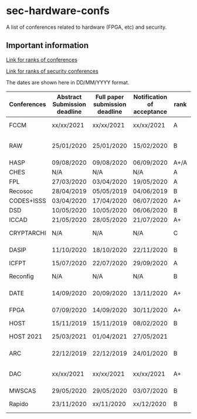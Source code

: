 # sec-hardware-confs
A list of conferences related to hardware (FPGA, etc) and security.

## Important information
[Link for ranks of conferences](https://people.rennes.inria.fr/Olivier.Sentieys/?p=276)

[Link for ranks of security conferences](http://faculty.cs.tamu.edu/guofei/sec_conf_stat.htm)

The dates are shown here in DD/MM/YYYY format. 

| Conferences | Abstract Submission deadline | Full paper submission deadline | Notification of acceptance | rank | Location               | Link                                     |
| ----------- | ---------------------------- | ------------------------------ | -------------------------- | ---- | ---------------------- | ---------------------------------------- |
| FCCM        | xx/xx/2021        | xx/xx/2021           | xx/xx/2021       | A    | Orlando, USA | [Website](http://fccm.org)               |
| RAW         | 25/01/2020     | 25/01/2020       | 15/02/2020   | B    | New Orleans, USA | [Website](http://raw.necst.it/)          |
| HASP        | 09/08/2020         | 09/08/2020          | 06/09/2020    | A+/A | N/A | [Website](http://caslab.csl.yale.edu/workshops/hasp2020/index.html) |
| CHES        | N/A                          | N/A                            | N/A                        | A    | Online | [Website](https://ches.iacr.org/2020/) |
| FPL         | 27/03/2020 | 03/04/2020 | 19/05/2020 | A    | Online | [Website](https://www.fpl2020.org/) |
| Recosoc     | 28/04/2019               | 05/05/2019              | 04/06/2019             | B    | York, UK     | [Website](https://www.recosoc.org) |
| CODES+ISSS  | 03/04/2020      | 17/04/2020         | 06/07/2020  | A+   | Online | [Website](https://esweek.org/cases/) |
| DSD         | 10/05/2020       | 10/05/2020        | 06/06/2020     | B    | Online | [Website](https://dsd-seaa2020.um.si/dsd/) |
| ICCAD       | 21/05/2020       | 28/05/2020        | 21/07/2020         | A+   | Online | [Website](https://iccad.com)             |
| CRYPTARCHI  | N/A                          | N/A                            | N/A                        | C    | Postponed 2021 | [Website](https://labh-curien.univ-st-etienne.fr/cryptarchi/) |
| DASIP  | 11/10/2020    | 18/10/2020       | 22/11/2020 | B    | Budapest, Hungary | [Website](https://dasip-conference.org/) |
| ICFPT       | 15/07/2020      | 22/07/2020       | 29/09/2020 | A    | Online | [Website](http://www.icfpt.org/) |
| Reconfig    | N/A   | N/A | N/A | B    | Postponed 2021 | [Website](http://www.reconfig.org/)      |
| DATE   | 14/09/2020  | 20/09/2020   | 13/11/2020 | A+   | Grenoble, France | [Website](http://date-conference.com)    |
| FPGA        | 07/09/2020 | 14/09/2020 | 30/11/2020 | A+   | Monterrey (CA, USA)    | [Website](http://www.isfpga.org/)        |
| HOST        | 15/11/2019 | 15/11/2019 | 08/02/2020 | B    | Virtual | [Website](http://www.hostsymposium.org/) |
| HOST 2021 | 25/03/2021 | 01/04/2021 | 27/05/2021 |  | Washington, USA | [Website](http://www.hostsymposium.org/call-for-paper.php) |
| ARC         | 22/12/2019               | 22/12/2019              | 24/01/2020            | B    | Toledo, Spain | [Website](http://www.arc-symposium.org/) |
| DAC         | xx/xx/2021       | xx/xx/2021          | xx/xx/2021   | A+   | San Francisco, USA | [Website](http://www.dac.com)            |
| MWSCAS      | 29/05/2020       | 29/05/2020 | 03/07/2020     | B    | Online | [Website](https://www.mwscas2020.org/) |
| Rapido      | 23/11/2020    | xx/11/2020       | xx/12/2020 | B    | Budapest, Hungary | [Website](https://rapidoworkshop.github.io/2021/cfp.html) |
